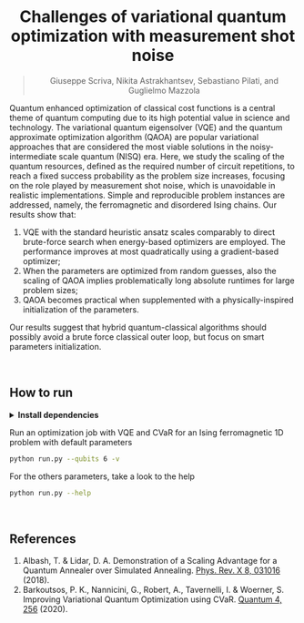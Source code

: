 <div align="center">

# Challenges of variational quantum optimization with measurement shot noise

> Giuseppe Scriva, Nikita Astrakhantsev, Sebastiano Pilati, and Guglielmo Mazzola

[comment]: <![Paper](http://img.shields.io/badge/paper-arxiv.1001.2234-B31B1B.svg)](https://www.nature.com/articles/nature14539)>
[comment]: <[![Conference](http://img.shields.io/badge/AnyConference-year-4b44ce.svg)](https://papers.nips.cc/paper/2020)>

</div>

Quantum enhanced optimization of classical cost functions is a central theme of quantum computing due to its high potential value in science and technology.
The variational quantum eigensolver (VQE) and the quantum approximate optimization algorithm (QAOA) are popular variational approaches that are considered the most viable solutions in the noisy-intermediate scale quantum (NISQ) era.
Here, we study the scaling of the quantum resources, defined as the required number of circuit repetitions, to reach a fixed success probability as the problem size increases, focusing on the role played by measurement shot noise, which is unavoidable in realistic implementations.
Simple and reproducible problem instances are addressed, namely, the ferromagnetic and disordered Ising chains. 
Our results show that: 
1. VQE with the standard heuristic ansatz scales comparably to direct brute-force search when energy-based optimizers are employed. The performance improves at most quadratically using a gradient-based optimizer;
2. When the parameters are optimized from random guesses, also the scaling of QAOA implies problematically long absolute runtimes for large problem sizes;
3. QAOA becomes practical when supplemented with a physically-inspired initialization of the parameters.

Our results suggest that hybrid quantum-classical algorithms should possibly avoid a brute force classical outer loop, but focus on smart parameters initialization.

<br>

## How to run

<details>
<summary><b>Install dependencies</b></summary>

```bash
# clone project
git clone https://github.com/gscriva/cvar-opt
cd cvar-opt

# [OPTIONAL] create conda environment
conda create -n myenv python=3.10
conda activate myenv

# install requirements
pip install -r requirements.txt
```
</details>

Run an optimization job with VQE and CVaR for an Ising ferromagnetic 1D problem with default parameters
```bash
python run.py --qubits 6 -v
```

For the others parameters, take a look to the help
```bash
python run.py --help
```

<br>


## References

1. Albash, T. & Lidar, D. A. Demonstration of a Scaling Advantage for a Quantum Annealer over Simulated Annealing. [Phys. Rev. X 8, 031016](https://doi.org/10.1103/PhysRevX.8.031016) (2018).
2. Barkoutsos, P. K., Nannicini, G., Robert, A., Tavernelli, I. & Woerner, S. Improving Variational Quantum Optimization using CVaR. [Quantum 4, 256](https://doi.org/10.22331/q-2020-04-20-256) (2020).

<br>
